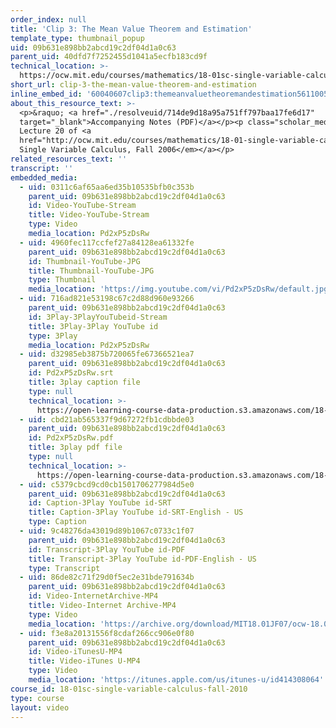 ```yaml
---
order_index: null
title: 'Clip 3: The Mean Value Theorem and Estimation'
template_type: thumbnail_popup
uid: 09b631e898bb2abcd19c2df04d1a0c63
parent_uid: 40dfd7f7252455d1041a5ecfb183cd9f
technical_location: >-
  https://ocw.mit.edu/courses/mathematics/18-01sc-single-variable-calculus-fall-2010/unit-3-the-definite-integral-and-its-applications/part-a-definition-of-the-definite-integral-and-first-fundamental-theorem/session-50-combining-the-fundamental-theorem-and-the-mean-value-theorem/clip-3-the-mean-value-theorem-and-estimation
short_url: clip-3-the-mean-value-theorem-and-estimation
inline_embed_id: '60040607clip3:themeanvaluetheoremandestimation56110058'
about_this_resource_text: >-
  <p>&raquo; <a href="./resolveuid/714de9d18a95a751ff797baa17fe6d17"
  target="_blank">Accompanying Notes (PDF)</a></p><p class="scholar_medsm">From
  Lecture 20 of <a
  href="http://ocw.mit.edu/courses/mathematics/18-01-single-variable-calculus-fall-2006/video-lectures/"><em>18.01
  Single Variable Calculus, Fall 2006</em></a></p>
related_resources_text: ''
transcript: ''
embedded_media:
  - uid: 0311c6af65aa6ed35b10535bfb0c353b
    parent_uid: 09b631e898bb2abcd19c2df04d1a0c63
    id: Video-YouTube-Stream
    title: Video-YouTube-Stream
    type: Video
    media_location: Pd2xP5zDsRw
  - uid: 4960fec117ccfef27a84128ea61332fe
    parent_uid: 09b631e898bb2abcd19c2df04d1a0c63
    id: Thumbnail-YouTube-JPG
    title: Thumbnail-YouTube-JPG
    type: Thumbnail
    media_location: 'https://img.youtube.com/vi/Pd2xP5zDsRw/default.jpg'
  - uid: 716ad821e53198c67c2d88d960e93266
    parent_uid: 09b631e898bb2abcd19c2df04d1a0c63
    id: 3Play-3PlayYouTubeid-Stream
    title: 3Play-3Play YouTube id
    type: 3Play
    media_location: Pd2xP5zDsRw
  - uid: d32985eb3875b720065fe67366521ea7
    parent_uid: 09b631e898bb2abcd19c2df04d1a0c63
    id: Pd2xP5zDsRw.srt
    title: 3play caption file
    type: null
    technical_location: >-
      https://open-learning-course-data-production.s3.amazonaws.com/18-01sc-single-variable-calculus-fall-2010/0f07358d891a75d46e1f8c3404710ddd_Pd2xP5zDsRw.srt
  - uid: cbd21ab565337f9d67272fb1cdbbde03
    parent_uid: 09b631e898bb2abcd19c2df04d1a0c63
    id: Pd2xP5zDsRw.pdf
    title: 3play pdf file
    type: null
    technical_location: >-
      https://open-learning-course-data-production.s3.amazonaws.com/18-01sc-single-variable-calculus-fall-2010/ac87e7e7112fcf69da31c7a046e3486f_Pd2xP5zDsRw.pdf
  - uid: c5379cbcd9cd0cb1501706277984d5e0
    parent_uid: 09b631e898bb2abcd19c2df04d1a0c63
    id: Caption-3Play YouTube id-SRT
    title: Caption-3Play YouTube id-SRT-English - US
    type: Caption
  - uid: 9c48276da43019d89b1067c0733c1f07
    parent_uid: 09b631e898bb2abcd19c2df04d1a0c63
    id: Transcript-3Play YouTube id-PDF
    title: Transcript-3Play YouTube id-PDF-English - US
    type: Transcript
  - uid: 86de82c71f29d0f5ec2e31bde791634b
    parent_uid: 09b631e898bb2abcd19c2df04d1a0c63
    id: Video-InternetArchive-MP4
    title: Video-Internet Archive-MP4
    type: Video
    media_location: 'https://archive.org/download/MIT18.01JF07/ocw-18.01-f07-lec20_300k.mp4'
  - uid: f3e8a20131556f8cdaf266cc906e0f80
    parent_uid: 09b631e898bb2abcd19c2df04d1a0c63
    id: Video-iTunesU-MP4
    title: Video-iTunes U-MP4
    type: Video
    media_location: 'https://itunes.apple.com/us/itunes-u/id414308064'
course_id: 18-01sc-single-variable-calculus-fall-2010
type: course
layout: video
---
```

